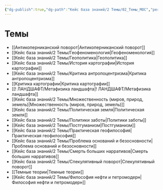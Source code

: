 ```yaml
---
{"dg-publish":true,"dg-path":"Кейс база знаний/2 Темы/02_Темы_MOC","permalink":"/kejs-baza-znanij/2-temy/02-temy-moc/"}
---
```



# Темы

- [[Антикоперниканский поворот\|Антикоперниканский поворот]]
- [[Кейс база знаний/2 Темы/Геофеноменология\|Геофеноменология]]
- [[Кейс база знаний/2 Темы/Геополитика\|Геополитика]]
- [[Кейс база знаний/2 Темы/История картографии\|История картографии]]
- [[Кейс база знаний/2 Темы/Критика антропоцентризма\|Критика антропоцентризма]]
- [[Критика картографии\|Критика картографии]]
- [[! ЛАНДШАФТ/Метафизика ландшафта\|! ЛАНДШАФТ/Метафизика ландшафта]]
- [[Кейс база знаний/2 Темы/Множественность (миров, природ, земель)\|Множественность (миров, природ, земель)]]
- [[Кейс база знаний/2 Темы/Политическая земля\|Политическая земля]]
- [[Кейс база знаний/2 Темы/Политики заботы\|Политики заботы]]
- [[Кейс база знаний/2 Темы/Постгуманизм\|Постгуманизм]]
- [[Кейс база знаний/2 Темы/Практическая геофилософия\|Практическая геофилософия]]
- [[Кейс база знаний/2 Темы/Проблема оснований и безосновности\|Проблема оснований и безосновности]]
- [[Кейс база знаний/2 Темы/Смерть больших нарративов\|Смерть больших нарративов]]
- [[Кейс база знаний/2 Темы/Спекулятивный поворот\|Спекулятивный поворот]]
- [[Темные теории\|Темные теории]]
- [[Кейс база знаний/2 Темы/Философия нефти и петромодерн\|Философия нефти и петромодерн]]


